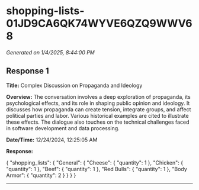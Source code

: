 # shopping-lists-01JD9CA6QK74WYVE6QZQ9WWV68

*Generated on 1/4/2025, 8:44:00 PM*

## Response 1

**Title:** Complex Discussion on Propaganda and Ideology

**Overview:** The conversation involves a deep exploration of propaganda, its psychological effects, and its role in shaping public opinion and ideology. It discusses how propaganda can create tension, integrate groups, and affect political parties and labor. Various historical examples are cited to illustrate these effects. The dialogue also touches on the technical challenges faced in software development and data processing.

**Date/Time:** 12/24/2024, 12:25:05 AM

**Response:**

{   "shopping_lists": {     "General": {       "Cheese": {         "quantity": 1       },       "Chicken": {         "quantity": 1       },       "Beef": {         "quantity": 1       },       "Red Bulls": {         "quantity": 1       },       "Body Armor": {         "quantity": 2       }     }   } }

---

